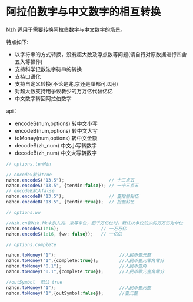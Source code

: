 # 阿拉伯数字与中文数字的相互转换

[Nzh](https://blog.whyoop.com/nzh/docs/#/) 适用于需要转换阿拉伯数字与中文数字的场景。

特点如下:

- 以字符串的方式转换，没有超大数及浮点数等问题(请自行对原数据进行四舍五入等操作)
- 支持科学记数法字符串的转换
- 支持口语化
- 支持自定义转换(不论是兆,京还是厘都可以用)
- 对超大数支持用争议教少的万万亿代替亿亿
- 中文数字转回阿拉伯数字

api：
- encodeS(num,options) 转中文小写
- encodeB(num,options) 转中文大写
- toMoney(num,options) 转中文金额
- decodeS(zh_num) 中文小写转数字
- decodeB(zh_num) 中文大写转数字

```ts
// options.tenMin

// encodeS默认true
nzhcn.encodeS("13.5");                 // 十三点五
nzhcn.encodeS("13.5", {tenMin:false}); // 一十三点五
// encodeB默人false
nzhcn.encodeB("13.5");                 // 壹拾叁點伍
nzhcn.encodeB("13.5", {tenMin:true});  // 拾叁點伍

// options.ww

//Nzh.cn和Nzh.hk未引入兆、京等单位，超千万亿位时，默认以争议较少的万万亿为单位
nzhcn.encodeS(1e16);                // 一万万亿
nzhcn.encodeS(1e16, {ww: false});   // 一亿亿

// options.complete

nzhcn.toMoney("1");                        //人民币壹元整
nzhcn.toMoney("1",{complete:true});        //人民币壹元零角零分
nzhcn.toMoney("0.1");                      //人民币壹角
nzhcn.toMoney("0.1",{complete:true});      //人民币零元壹角零分

//outSymbol  默认 true
nzhcn.toMoney("1");                        //人民币壹元整
nzhcn.toMoney("1",{outSymbol:false});      //壹元整
```
